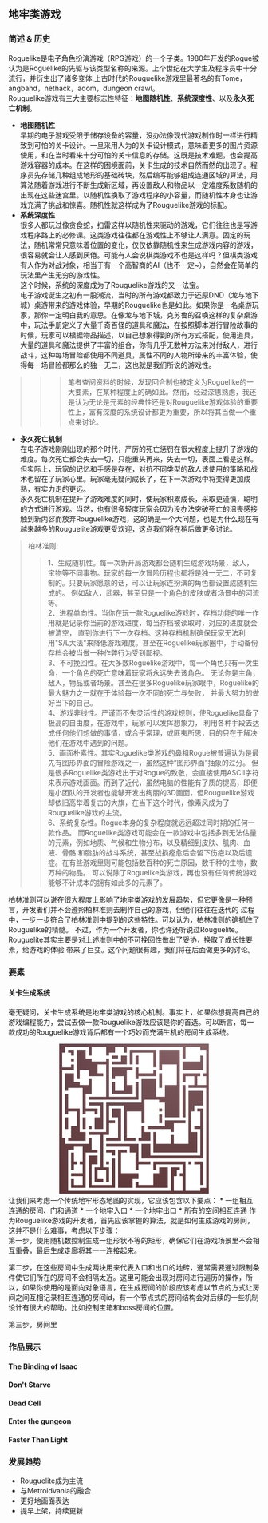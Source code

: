 地牢类游戏
---------------------------------
### 简述 & 历史
Roguelike是电子角色扮演游戏（RPG游戏）的一个子类。1980年开发的Rogue被认为是Roguelike的先驱与该类型名称的来源。上个世纪在大学生及程序员中十分流行，并衍生出了诸多变体,上古时代的Rouguelike游戏里最著名的有Tome，angband，nethack，adom，dungeon crawl。<br>
Rouguelike游戏有三大主要标志性特征：**地图随机性**、**系统深度性**、以及**永久死亡机制**。
* **地图随机性**<br>
早期的电子游戏受限于储存设备的容量，没办法像现代游戏制作时一样进行精致到可怕的关卡设计。一旦采用人为的关卡设计模式，意味着更多的图片资源使用，和在当时看来十分可怕的关卡信息的存储。这既是技术难题，也会提高游戏容器的成本。在这样的困境面前，关卡生成的技术自然而然的出现了。程序员先存储几种组成地形的基础砖块，然后编写能够组成连通区域的算法，用算法随着游戏进行不断生成新区域，再设置敌人和物品以一定难度系数随机的出现在这些迷宫里。以随机性换取了游戏程序的小容量，而随机性本身也让游戏充满了挑战和惊喜。随机性就这样成为了Rouguelike游戏的标配。
* **系统深度性**<br>
很多人都玩过像贪食蛇，扫雷这样以随机性来驱动的游戏，它们往往也是写游戏程序路上的必修课。这类游戏往往都在游戏性上不够让人满意。固定的玩法，随机常常只意味着位置的变化，仅仅依靠随机性来生成游戏内容的游戏，很容易就会让人感到厌倦。可能有人会说棋类游戏不也是这样吗？但棋类游戏有人作为对战对象，相当于有一个高智商的AI（也不一定~），自然会在简单的玩法里产生无穷的游戏性。<br>
这个时候，系统的深度成为了Rouguelike游戏的又一法宝。<br>
电子游戏诞生之初有一股潮流，当时的所有游戏都致力于还原DND（龙与地下城）桌游带来的游戏体验，早期的Rouguelike也是如此。如果你是一名桌游玩家，那你一定明白我的意思。在像龙与地下城，克苏鲁的召唤这样的复杂桌游中，玩法手册定义了大量千奇百怪的道具和魔法，在按照脚本进行冒险故事的时候，玩家可以根据物品描述，以自己想象得到的所有方式搭配，使用道具，大量的道具和魔法提供了丰富的组合，你有几乎无数种方法来对付敌人，进行战斗，这种每场冒险都使用不同道具，属性不同的人物所带来的丰富体验，使得每一场冒险都那么的独一无二，这也就是我们所说的游戏性。
>>> 笔者查阅资料的时候，发现回合制也被定义为Roguelike的一大要素，在某种程度上的确如此。然而，经过深思熟虑，我还是认为无论是元素的经典性还是对Rouguelike游戏体验的重要性上，富有深度的系统设计都更为重要，所以将其当做一个重点来讨论。
* **永久死亡机制**<br>
在电子游戏刚刚出现的那个时代，严厉的死亡惩罚在很大程度上提升了游戏的难度。每次死亡都会失去一切，只能重头再来，失去一切，表面上看是这样。但实际上，玩家的记忆和手感是存在，对抗不同类型的敌人该使用的策略和战术也留在了玩家心里。玩家毫无疑问成长了，在下一次游戏中将变得更加成熟，有实力走的更远。<br>
永久死亡机制在提升了游戏难度的同时，使玩家积累成长，采取更谨慎，聪明的方式进行游戏。当然，也有很多轻度玩家会因为没办法突破死亡的沮丧感接触到新内容而放弃Rouguelike游戏，这的确是一个大问题，也是为什么现在有越来越多的Rouguelite游戏更受欢迎，这点我们将在稍后做更多讨论。

> 柏林准则:<br>
>>1、生成随机性。每一次新开局游戏都会随机生成游戏场景，敌人，宝物等不同事物。玩家的每一次冒险历程也都将是独一无二，不可复制的。只要玩家愿意的话，可以让玩家连扮演的角色都设置成随机生成的。
例如敌人，武器，甚至只是一个角色的皮肤或者场景中的河流等。<br>
2、进程单向性。当你在玩一款Roguelike游戏时，存档功能的唯一作用就是记录你当前的游戏进度，每当存档被读取时，对应的进度就会被清空，
直到你进行下一次存档。这种存档机制确保玩家无法利用"S/L大法"来降低游戏难度。甚至在Roguelike玩家圈中，手动备份存档会被当做一种作弊行为受到鄙视。<br>
3、不可挽回性。在大多数Roguelike游戏中，每一个角色只有一次生命，一个角色的死亡意味着玩家将永远失去该角色。
无论你是主角，敌人，物品或者场景。甚至在很多Roguelike玩家眼中，Roguelike的最大魅力之一就在于体验每一次不同的死亡与失败，
并最大努力的做好当下的自己。<br>
4、游戏非线性。严谨而不失灵活性的游戏规则，使Roguelike具备了极高的自由度，在游戏中，玩家可以发挥想象力，
利用各种手段去达成任何他们想做的事情，或合乎常理，或匪夷所思，目的只在于解决他们在游戏中遇到的问题。<br>
5、画面朴素性。其实Roguelike类游戏的鼻祖Rogue被普遍认为是最先有图形界面的冒险游戏之一，虽然这种“图形界面”抽象的过分。
但是很多Roguelike类游戏出于对Rogue的致敬，会直接使用ASCII字符来表示游戏画面。而到了近代，虽然电脑的性能有了质的提高，即便是小团队的开发者也能够开发出绚丽的3D画面，但Rouguelike游戏却依旧高举着复古的大旗，在当下这个时代，像素风成为了Rouguelike游戏的主流。<br>
6、系统复杂性。Rogue本身的复杂程度就远远超过同时期的任何一款作品。
而Roguelike类游戏可能会在一款游戏中包括多到无法估量的元素，例如地质、气候和生物分布，以及精细到皮肤、肌肉、血液、骨骼
和脂肪的战斗系统，甚至战损痊愈后会留下伤疤以及后遗症。在有些游戏里则可能包括数百种的死亡原因，数千种的生物，数万种的物品。
可以说除了Roguelike类游戏，再也没有任何传统游戏能够不计成本的拥有如此多的元素了。<br>

  柏林准则可以说在很大程度上影响了地牢类游戏的发展趋势，但它更像是一种预言，开发者们并不会遵照柏林准则去制作自己的游戏，但他们往往在迭代的
过程中，一步一步符合了柏林准则中提到的这些特性。可以认为，柏林准则的确抓住了Rouguelike的精髓。
  不过，作为一个开发者，你也许还听说过Rouguelite。Rouguelite其实主要是对上述准则中的不可挽回性做出了妥协，换取了成长性要素，给游戏的体验
带来了巨变。这个问题很有趣，我们将在后面做更多的讨论。
### 要素
#### 关卡生成系统
  毫无疑问，关卡生成系统是地牢类游戏的核心机制。事实上，如果你想提高自己的游戏编程能力，尝试去做一款Rouguelike游戏应该是你的首选。可以断言，每一款成功的Rouguelike游戏背后都有一个巧妙而充满生机的房间生成系统。<br>
  <div align=center><img width="300" height="300" src="https://github.com/IndieGuide/ImagesRepo/blob/master/Images/Fromnet/dungeonMap.png"/></div>
  让我们来考虑一个传统地牢形态地图的实现，它应该包含以下要点：
  * 一组相互连通的房间、门和通道
  * 一个地牢入口
  * 一个地牢出口
  * 所有的空间相互连通
作为Rouguelike游戏的开发者，首先应该掌握的算法，就是如何生成游戏的房间，这并不是什么难事，考虑以下步骤：<br>
第一步，使用随机数控制生成一组形状不等的矩形，确保它们在游戏场景里不会相互重叠，最后生成走廊将其一一连接起来。

第二步，在这些房间中生成两块用来代表入口和出口的地砖，通常需要通过限制条件使它们所在的房间不会相隔太近。这里可能会出现对房间进行遍历的操作，所以，如果你使用的是面向对象语言，在生成房间的阶段应该考虑以节点的方式让房间之间互相记录相互连通的房间id，有一个节点式的房间结构会对后续的一些机制设计有很大的帮助。比如控制宝箱和boss房间的位置。

第三步，房间里


### 作品展示
#### The Binding of Isaac
#### Don't Starve
#### Dead Cell
#### Enter the gungeon
#### Faster Than Light
### 发展趋势
* Rouguelite成为主流
* 与Metroidvania的融合
* 更好地画面表达
* 提早上架，持续更新
